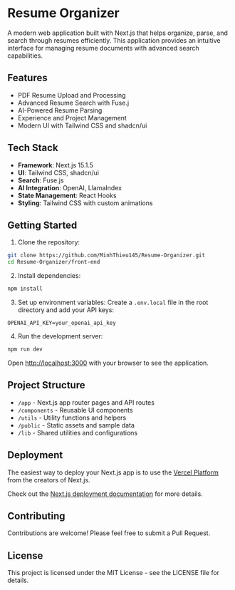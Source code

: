 # Resume Organizer

A modern web application built with Next.js that helps organize, parse, and search through resumes efficiently. This application provides an intuitive interface for managing resume documents with advanced search capabilities.

## Features

- PDF Resume Upload and Processing
- Advanced Resume Search with Fuse.j    
- AI-Powered Resume Parsing
- Experience and Project Management
- Modern UI with Tailwind CSS and shadcn/ui

## Tech Stack

- **Framework**: Next.js 15.1.5
- **UI**: Tailwind CSS, shadcn/ui
- **Search**: Fuse.js
- **AI Integration**: OpenAI, LlamaIndex
- **State Management**: React Hooks
- **Styling**: Tailwind CSS with custom animations

## Getting Started

1. Clone the repository:
```bash
git clone https://github.com/MinhThieu145/Resume-Organizer.git
cd Resume-Organizer/front-end
```

2. Install dependencies:
```bash
npm install
```

3. Set up environment variables:
Create a `.env.local` file in the root directory and add your API keys:
```env
OPENAI_API_KEY=your_openai_api_key
```

4. Run the development server:
```bash
npm run dev
```

Open [http://localhost:3000](http://localhost:3000) with your browser to see the application.

## Project Structure

- `/app` - Next.js app router pages and API routes
- `/components` - Reusable UI components
- `/utils` - Utility functions and helpers
- `/public` - Static assets and sample data
- `/lib` - Shared utilities and configurations

## Deployment

The easiest way to deploy your Next.js app is to use the [Vercel Platform](https://vercel.com/new) from the creators of Next.js.

Check out the [Next.js deployment documentation](https://nextjs.org/docs/app/building-your-application/deploying) for more details.

## Contributing

Contributions are welcome! Please feel free to submit a Pull Request.

## License

This project is licensed under the MIT License - see the LICENSE file for details.
